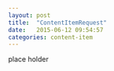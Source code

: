 ```yaml
---
layout: post
title:  "ContentItemRequest"
date:   2015-06-12 09:54:57
categories: content-item
---
```


place holder